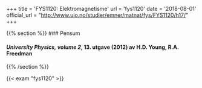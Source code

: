 +++
title = 'FYS1120: Elektromagnetisme'
url = 'fys1120'
date = '2018-08-01'
official_url = "http://www.uio.no/studier/emner/matnat/fys/FYS1120/h17/"
+++

<div>
{{% section %}}
### Pensum

#### *University Physics, volume 2*, 13. utgave (2012) av H.D. Young, R.A. Freedman

{{% /section %}}

{{< exam "fys1120" >}}
</div>